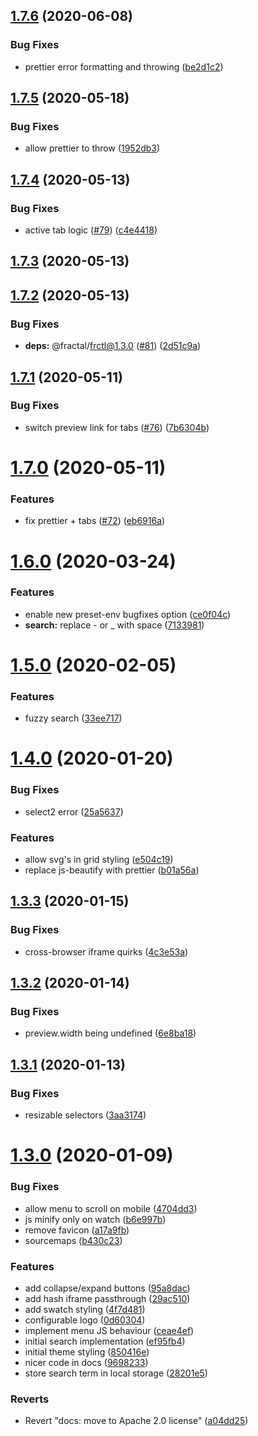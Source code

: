 ## [1.7.6](https://github.com/xeroxinteractive/fractal-theme/compare/v1.7.5...v1.7.6) (2020-06-08)


### Bug Fixes

* prettier error formatting and throwing ([be2d1c2](https://github.com/xeroxinteractive/fractal-theme/commit/be2d1c2b3208e35b16591d20e292bb26a4861087))

## [1.7.5](https://github.com/xeroxinteractive/fractal-theme/compare/v1.7.4...v1.7.5) (2020-05-18)


### Bug Fixes

* allow prettier to throw ([1952db3](https://github.com/xeroxinteractive/fractal-theme/commit/1952db389a281c5724d8985a92104383d00fc5db))

## [1.7.4](https://github.com/xeroxinteractive/fractal-theme/compare/v1.7.3...v1.7.4) (2020-05-13)


### Bug Fixes

* active tab logic ([#79](https://github.com/xeroxinteractive/fractal-theme/issues/79)) ([c4e4418](https://github.com/xeroxinteractive/fractal-theme/commit/c4e44186c8c316a758f545f9fe235377585cb932))

## [1.7.3](https://github.com/xeroxinteractive/fractal-theme/compare/v1.7.2...v1.7.3) (2020-05-13)

## [1.7.2](https://github.com/xeroxinteractive/fractal-theme/compare/v1.7.1...v1.7.2) (2020-05-13)


### Bug Fixes

* **deps:** @fractal/frctl@1.3.0 ([#81](https://github.com/xeroxinteractive/fractal-theme/issues/81)) ([2d51c9a](https://github.com/xeroxinteractive/fractal-theme/commit/2d51c9aec2d4128db54efe73dc6af15790706adb))

## [1.7.1](https://github.com/xeroxinteractive/fractal-theme/compare/v1.7.0...v1.7.1) (2020-05-11)


### Bug Fixes

* switch preview link for tabs ([#76](https://github.com/xeroxinteractive/fractal-theme/issues/76)) ([7b6304b](https://github.com/xeroxinteractive/fractal-theme/commit/7b6304bc9727bfe6d2bc5fc254117e42faf585f9))

# [1.7.0](https://github.com/xeroxinteractive/fractal-theme/compare/v1.6.0...v1.7.0) (2020-05-11)


### Features

* fix prettier + tabs ([#72](https://github.com/xeroxinteractive/fractal-theme/issues/72)) ([eb6916a](https://github.com/xeroxinteractive/fractal-theme/commit/eb6916a947f7662897b1d6cf872e8b44a41063e0))

# [1.6.0](https://github.com/xeroxinteractive/fractal-theme/compare/v1.5.0...v1.6.0) (2020-03-24)


### Features

* enable new preset-env bugfixes option ([ce0f04c](https://github.com/xeroxinteractive/fractal-theme/commit/ce0f04cb0c54c6ade8fded75a2ef044d184ee41f))
* **search:** replace - or _ with space ([7133981](https://github.com/xeroxinteractive/fractal-theme/commit/71339819e8eeb51d8e5052aefd80a33ef2e4d3cd))

# [1.5.0](https://github.com/xeroxinteractive/fractal-theme/compare/v1.4.0...v1.5.0) (2020-02-05)


### Features

* fuzzy search ([33ee717](https://github.com/xeroxinteractive/fractal-theme/commit/33ee717fbdf073c9fe896569f7dca435ee12717e))

# [1.4.0](https://github.com/xeroxinteractive/fractal-theme/compare/v1.3.3...v1.4.0) (2020-01-20)


### Bug Fixes

* select2 error ([25a5637](https://github.com/xeroxinteractive/fractal-theme/commit/25a5637f8742873da3e2f402db1bfa114c2cc588))


### Features

* allow svg's in grid styling ([e504c19](https://github.com/xeroxinteractive/fractal-theme/commit/e504c19e207b82430d942c93805b8c724b8c9796))
* replace js-beautify with prettier ([b01a56a](https://github.com/xeroxinteractive/fractal-theme/commit/b01a56a3a2364df70a57dc427d35b982a1d18cfd))

## [1.3.3](https://github.com/xeroxinteractive/fractal-theme/compare/v1.3.2...v1.3.3) (2020-01-15)


### Bug Fixes

* cross-browser iframe quirks ([4c3e53a](https://github.com/xeroxinteractive/fractal-theme/commit/4c3e53a562bd0c03d5dc90b157ac8a92028328b8))

## [1.3.2](https://github.com/xeroxinteractive/fractal-theme/compare/v1.3.1...v1.3.2) (2020-01-14)


### Bug Fixes

* preview.width being undefined ([6e8ba18](https://github.com/xeroxinteractive/fractal-theme/commit/6e8ba182eafd4de36ba7394c85069b712f8b9458))

## [1.3.1](https://github.com/xeroxinteractive/fractal-theme/compare/v1.3.0...v1.3.1) (2020-01-13)


### Bug Fixes

* resizable selectors ([3aa3174](https://github.com/xeroxinteractive/fractal-theme/commit/3aa3174d9b5c2dcc82fda98dd93ce0d2366cb220))

# [1.3.0](https://github.com/xeroxinteractive/fractal-theme/compare/v1.2.1...v1.3.0) (2020-01-09)


### Bug Fixes

* allow menu to scroll on mobile ([4704dd3](https://github.com/xeroxinteractive/fractal-theme/commit/4704dd3c3f0bbd76d3462805ae284ace63c22dbd))
* js minify only on watch ([b6e997b](https://github.com/xeroxinteractive/fractal-theme/commit/b6e997bc99df9432db091de39647d3bd401bc323))
* remove favicon ([a17a9fb](https://github.com/xeroxinteractive/fractal-theme/commit/a17a9fba47092b083017d6e73c70033c951a0543))
* sourcemaps ([b430c23](https://github.com/xeroxinteractive/fractal-theme/commit/b430c23b6d7d5f74ceb8e4fc2aa2cdf157dfd6b9))


### Features

* add collapse/expand buttons ([95a8dac](https://github.com/xeroxinteractive/fractal-theme/commit/95a8dacbe3f93a79950670396257b8a575e0dfbb))
* add hash iframe passthrough ([29ac510](https://github.com/xeroxinteractive/fractal-theme/commit/29ac5101592b0c46f8803a0403f9c1847157dda1))
* add swatch styling ([4f7d481](https://github.com/xeroxinteractive/fractal-theme/commit/4f7d481342ce73a7f06a2142dc810741a7e64b8e))
* configurable logo ([0d60304](https://github.com/xeroxinteractive/fractal-theme/commit/0d603042845a6559dd96563a3b055b751bd412b6))
* implement menu JS behaviour ([ceae4ef](https://github.com/xeroxinteractive/fractal-theme/commit/ceae4efaf7d88724e9a44703652a295082a06462))
* initial search implementation ([ef95fb4](https://github.com/xeroxinteractive/fractal-theme/commit/ef95fb41e950187c362cde0ad1a17b9b7c633939))
* initial theme styling ([850416e](https://github.com/xeroxinteractive/fractal-theme/commit/850416e100962e07cdf85dc0cb0a9189d3d6d907))
* nicer code in docs ([9698233](https://github.com/xeroxinteractive/fractal-theme/commit/9698233080c1af4e12172ead597123d807b93c82))
* store search term in local storage ([28201e5](https://github.com/xeroxinteractive/fractal-theme/commit/28201e53387a28ef56a36e971892b209ad066f0b))


### Reverts

* Revert "docs: move to Apache 2.0 license" ([a04dd25](https://github.com/xeroxinteractive/fractal-theme/commit/a04dd25632a1a0086bbbc52565b022ed1d89356d))
